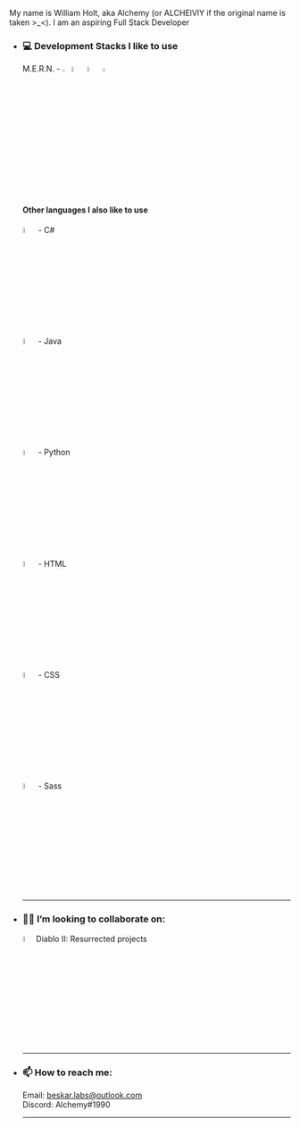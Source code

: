 My name is William Holt, aka Alchemy (or ALCHElVlY if the original name is taken >_<). I am an aspiring Full Stack Developer
 
-   <h3>💻 Development Stacks I like to use</h3>
    <p>
      M.E.R.N. - 
      <img src="https://imgur.com/U9NRYzH.png" alt="mongoDB" width=2.5% height=2.5% />
      <img src="https://imgur.com/NFOktJ8.png" alt="expressJS" width=5% height=5% />
      <img src="https://imgur.com/kRALSx1.png" alt="reactJS" width=5% height=5% />
      <img src="https://imgur.com/BAmdOeC.png" alt="nodeJS" width=4% height=4% />
      <br>
      <br>
      <br>
  
      <h4>Other languages I also like to use</h4>
      <img src="https://imgur.com/GxZB87E.png" alt="cSharp" width=5% height=5%><span> - C#</span></img><br>
      <img src="https://imgur.com/26ZTXwk.png" alt="java" width=5% height=5%><span> - Java</span></img><br>
      <img src="https://imgur.com/UwwZTgs.png" alt="python" width=5% height=5%><span> - Python</span></img><br>
      <img src="https://imgur.com/knhEDjT.png" alt="html" width=5% height=5%><span> - HTML</span></img><br>
      <img src="https://imgur.com/mxgz4Wx.png" alt="css" width=5% height=5%><span> - CSS</span></img><br>
      <img src="https://imgur.com/j3Gkvcd.png" alt="sass" width=5% height=5%><span> - Sass</span></img>
     </p>
    
    ------------------------------------------------------------
  
-   <h3>🧑‍💻 I’m looking to collaborate on:</h3>
    <p>
      <img src="https://imgur.com/2p3QZf5.png" alt="d2r" width=5% height=5%>Diablo II: Resurrected projects</img>
    </p>
    
    ------------------------------------------------------------
  
-   <h3>📫 How to reach me:</h3>
    <p>
      Email: <a href="mailto:beskar.labs@outlook.com">beskar.labs@outlook.com</a><br>
      Discord: Alchemy#1990
    </p>
    
    ------------------------------------------------------------
